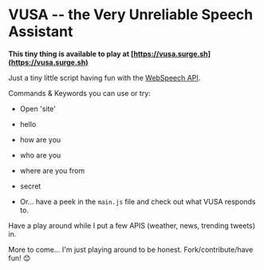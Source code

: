 VUSA -- the Very Unreliable Speech Assistant
============================================

**This tiny thing is available to play at [https://vusa.surge.sh](https://vusa.surge.sh)**

Just a tiny little script having fun with the [WebSpeech API](https://developer.mozilla.org/en-US/docs/Web/API/Web_Speech_API).

Commands & Keywords you can use or try:

* Open 'site'
* hello
* how are you
* who are you
* where are you from
* secret

* Or... have a peek in the `main.js` file and check out what VUSA responds to.

Have a play around while I put a few APIS (weather, news, trending tweets) in.

More to come... I'm just playing around to be honest. Fork/contribute/have fun! 😊
